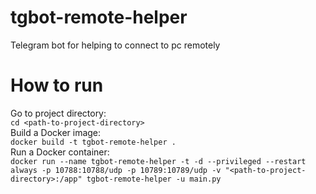 # tgbot-remote-helper
Telegram bot for helping to connect to pc remotely

# How to run
Go to project directory:  
``cd <path-to-project-directory>``  
Build a Docker image:  
``docker build -t tgbot-remote-helper .``  
Run a Docker container:  
``docker run --name tgbot-remote-helper -t -d --privileged --restart always -p 10788:10788/udp -p 10789:10789/udp -v "<path-to-project-directory>:/app" tgbot-remote-helper -u main.py``

